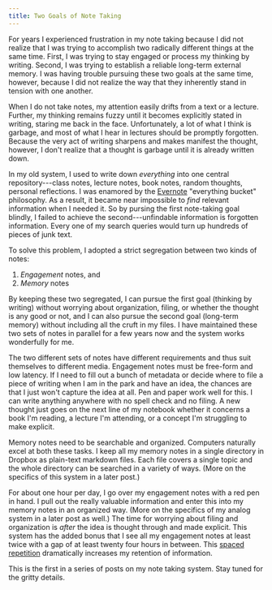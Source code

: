 ```yaml
---
title: Two Goals of Note Taking
---
```


For years I experienced frustration in my note taking because I did not realize that I was trying to accomplish two radically different things at the same time.  First, I was trying to stay engaged or process my thinking by writing.  Second, I was trying to establish a reliable long-term external memory.  I was having trouble pursuing these two goals at the same time, however, because I did not realize the way that they inherently stand in tension with one another.

When I do not take notes, my attention easily drifts from a text or a lecture.  Further, my thinking remains fuzzy until it becomes explicitly stated in writing, staring me back in the face.  Unfortunately, a lot of what I think is garbage, and most of what I hear in lectures should be promptly forgotten.  Because the very act of writing sharpens and makes manifest the thought, however, I don't realize that a thought is garbage until it is already written down.

In my old system, I used to write down *everything* into one central repository---class notes, lecture notes, book notes, random thoughts, personal reflections.  I was enamored by the [Evernote] "everything bucket" philosophy.  As a result, it became near impossible to *find* relevant information when I needed it.  So by pursing the first note-taking goal blindly, I failed to achieve the second---unfindable information is forgotten information.  Every one of my search queries would turn up hundreds of pieces of junk text.

To solve this problem, I adopted a strict segregation between two kinds of notes:

1. *Engagement* notes, and
2. *Memory* notes

By keeping these two segregated, I can pursue the first goal (thinking by writing) without worrying about organization, filing, or whether the thought is any good or not, and I can also pursue the second goal (long-term memory) without including all the cruft in my files.  I have maintained these two sets of notes in parallel for a few years now and the system works wonderfully for me.

The two different sets of notes have different requirements and thus suit themselves to different media.  Engagement notes must be free-form and low latency.  If I need to fill out a bunch of metadata or decide where to file a piece of writing when I am in the park and have an idea, the chances are that I just won't capture the idea at all.  Pen and paper work well for this.  I can write anything anywhere with no spell check and no filing.  A new thought just goes on the next line of my notebook whether it concerns a book I'm reading, a lecture I'm attending, or a concept I'm struggling to make explicit. 

Memory notes need to be searchable and organized.  Computers naturally excel at both these tasks.  I keep all my memory notes in a single directory in Dropbox as plain-text markdown files.  Each file covers a single topic and the whole directory can be searched in a variety of ways.  (More on the specifics of this system in a later post.)

For about one hour per day, I go over my engagement notes with a red pen in hand.  I pull out the really valuable information and enter this into my memory notes in an organized way.  (More on the specifics of my analog system in a later post as well.)  The time for worrying about filing and organization is *after* the idea is thought through and made explicit.  This system has the added bonus that I see all my engagement notes at least twice with a gap of at least twenty four hours in between.  This [spaced repetition] dramatically increases my retention of information.

This is the first in a series of posts on my note taking system.  Stay tuned for the gritty details.

[spaced repetition]: http://en.wikipedia.org/wiki/Spaced_repetition
[Evernote]: http://www.evernote.com
